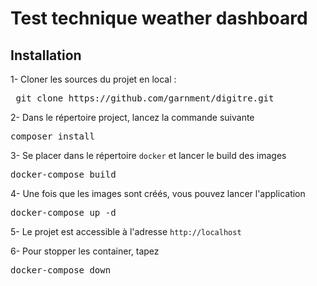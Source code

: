# Test technique weather dashboard

## Installation

1- Cloner les sources du projet en local :
<pre> git clone https://github.com/garnment/digitre.git</pre>

2- Dans le répertoire project, lancez la commande suivante
<pre>composer install</pre>

3- Se placer dans le répertoire `docker` et lancer le build des images
<pre>docker-compose build</pre>

4- Une fois que les images sont créés, vous pouvez lancer l'application
<pre>docker-compose up -d</pre>

5- Le projet est accessible à l'adresse `http://localhost`

6- Pour stopper les container, tapez 
<pre>docker-compose down</pre>


